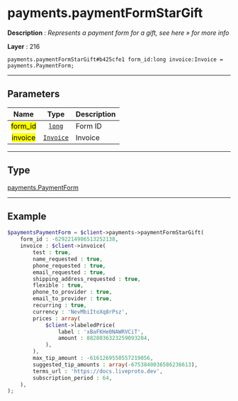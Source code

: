 # payments.paymentFormStarGift

**Description** : *Represents a payment form for a gift, see here &raquo; for more info*

**Layer** : 216

```tl
payments.paymentFormStarGift#b425cfe1 form_id:long invoice:Invoice = payments.PaymentForm;
```

---

## Parameters

| Name | Type | Description |
| :---: | :---: | :--- |
| <mark>form_id</mark> | [`long`](type/long) | Form ID |
| <mark>invoice</mark> | [`Invoice`](type/Invoice) | Invoice |

---

## Type

[payments.PaymentForm](type/payments.PaymentForm)

---

## Example

```php
$paymentsPaymentForm = $client->payments->paymentFormStarGift(
	form_id : -6292214986513252138,
	invoice : $client->invoice(
		test : true,
		name_requested : true,
		phone_requested : true,
		email_requested : true,
		shipping_address_requested : true,
		flexible : true,
		phone_to_provider : true,
		email_to_provider : true,
		recurring : true,
		currency : 'NevMbiItoXq8rPsz',
		prices : array(
			$client->labeledPrice(
				label : 'xBaFKHe0NAWRVCiT',
				amount : 8828036323259093284,
			),
		),
		max_tip_amount : -6161269550557219056,
		suggested_tip_amounts : array(-6753840036586236613),
		terms_url : 'https://docs.liveproto.dev',
		subscription_period : 64,
	),
);
```